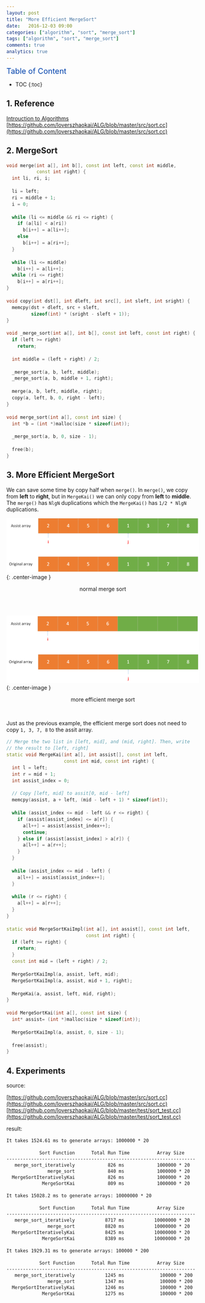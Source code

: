 ```yaml
---
layout: post
title: "More Efficient MergeSort"
date:   2016-12-03 09:00
categories: ["algorithm", "sort", "merge_sort"]
tags: ["algorithm", "sort", "merge_sort"]
comments: true
analytics: true
---
```


<span/>

<span style="color: #0645ad; font-size:20px">Table of Content<span/>

  * TOC
  {:toc}

## 1. Reference

[Introuction to Algorithms](http://faculty.mu.edu.sa/public/uploads/1360957074.1109Introduction_to_Algorithms_Third_Edition.pdf)
[https://github.com/loverszhaokai/ALG/blob/master/src/sort.cc](https://github.com/loverszhaokai/ALG/blob/master/src/sort.cc)

## 2. MergeSort

```c++
void merge(int a[], int b[], const int left, const int middle,
           const int right) {
  int li, ri, i;

  li = left;
  ri = middle + 1;
  i = 0;

  while (li <= middle && ri <= right) {
    if (a[li] < a[ri])
      b[i++] = a[li++];
    else
      b[i++] = a[ri++];
  }

  while (li <= middle)
    b[i++] = a[li++];
  while (ri <= right)
    b[i++] = a[ri++];
}

void copy(int dst[], int dleft, int src[], int sleft, int sright) {
  memcpy(dst + dleft, src + sleft,
         sizeof(int) * (sright - sleft + 1));
}

void _merge_sort(int a[], int b[], const int left, const int right) {
  if (left >= right)
    return;

  int middle = (left + right) / 2;

  _merge_sort(a, b, left, middle);
  _merge_sort(a, b, middle + 1, right);

  merge(a, b, left, middle, right);
  copy(a, left, b, 0, right - left);
}

void merge_sort(int a[], const int size) {
  int *b = (int *)malloc(size * sizeof(int));

  _merge_sort(a, b, 0, size - 1);

  free(b);
}
```

## 3. More Efficient MergeSort

We can save some time by copy half when `merge()`. In `merge()`, we copy from
**left** to **right**, but in `MergeKai()` we can only copy from **left** to
**middle**. The `merge()` has `NlgN` duplications which the `MergeKai()` has
`1/2 * NlgN` duplications.

![normal merge sort](/images/2016120501.png){: .center-image }

<p style="text-align: center"> normal merge sort </p>
<br/>
<br/>

![efficient merge sort](/images/2016120502.png){: .center-image }

<p style="text-align: center"> more efficient merge sort </p>
<br/>

Just as the previous example, the efficient merge sort does not need to copy
`1, 3, 7, 8` to the assit array.


```c++
// Merge the two list in [left, mid], and (mid, right]. Then, write
// the result to [left, right]
static void MergeKai(int a[], int assist[], const int left,
                     const int mid, const int right) {
  int l = left;
  int r = mid + 1;
  int assist_index = 0;

  // Copy [left, mid] to assit[0, mid - left]
  memcpy(assist, a + left, (mid - left + 1) * sizeof(int));

  while (assist_index <= mid - left && r <= right) {
    if (assist[assist_index] <= a[r]) {
      a[l++] = assist[assist_index++];
      continue;
    } else if (assist[assist_index] > a[r]) {
      a[l++] = a[r++];
    }
  }

  while (assist_index <= mid - left) {
    a[l++] = assist[assist_index++];
  }

  while (r <= right) {
    a[l++] = a[r++];
  }
}

static void MergeSortKaiImpl(int a[], int assist[], const int left,
                             const int right) {
  if (left >= right) {
    return;
  }
  const int mid = (left + right) / 2;

  MergeSortKaiImpl(a, assist, left, mid);
  MergeSortKaiImpl(a, assist, mid + 1, right);

  MergeKai(a, assist, left, mid, right);
}

void MergeSortKai(int a[], const int size) {
  int* assist= (int *)malloc(size * sizeof(int));

  MergeSortKaiImpl(a, assist, 0, size - 1);

  free(assist);
}
```

## 4. Experiments

source:

[https://github.com/loverszhaokai/ALG/blob/master/src/sort.cc](https://github.com/loverszhaokai/ALG/blob/master/src/sort.cc)
[https://github.com/loverszhaokai/ALG/blob/master/test/sort_test.cc](https://github.com/loverszhaokai/ALG/blob/master/test/sort_test.cc)

result:

```
It takes 1524.61 ms to generate arrays: 1000000 * 20

            Sort Function      Total Run Time          Array Size
---------------------------------------------------------------------
   merge_sort_iteratively            826 ms            1000000 * 20
               merge_sort            840 ms            1000000 * 20
  MergeSortIterativelyKai            826 ms            1000000 * 20
             MergeSortKai            809 ms            1000000 * 20

It takes 15028.2 ms to generate arrays: 10000000 * 20

            Sort Function      Total Run Time          Array Size
---------------------------------------------------------------------
   merge_sort_iteratively           8717 ms           10000000 * 20
               merge_sort           8820 ms           10000000 * 20
  MergeSortIterativelyKai           8425 ms           10000000 * 20
             MergeSortKai           8389 ms           10000000 * 20

It takes 1929.31 ms to generate arrays: 100000 * 200

            Sort Function      Total Run Time          Array Size
---------------------------------------------------------------------
   merge_sort_iteratively           1245 ms             100000 * 200
               merge_sort           1347 ms             100000 * 200
  MergeSortIterativelyKai           1246 ms             100000 * 200
             MergeSortKai           1275 ms             100000 * 200
```